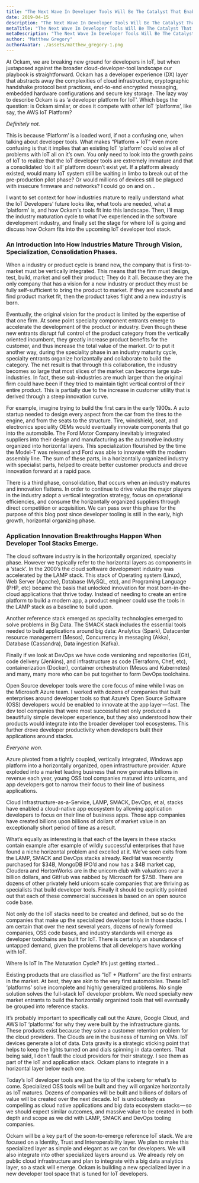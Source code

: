 ```yaml
---
title: "The Next Wave In Developer Tools Will Be The Catalyst That Enables The Internet Of Things."
date: 2019-04-15
description: "The Next Wave In Developer Tools Will Be The Catalyst That Enables The Internet Of Things."
metaTitle: "The Next Wave In Developer Tools Will Be The Catalyst That Enables The Internet Of Things."
metaDescription: "The Next Wave In Developer Tools Will Be The Catalyst That Enables The Internet Of Things."
author: "Matthew Gregory"
authorAvatar: ./assets/matthew_gregory-1.png
---
```

At Ockam, we are breaking new ground for developers in IoT, but when juxtaposed against the broader cloud-developer-tool landscape our playbook is straightforward. Ockam has a developer experience (DX) layer that abstracts away the complexities of cloud infrastructure, cryptographic handshake protocol best practices, end-to-end encrypted messaging, embedded hardware configurations and secure key storage. The lazy way to describe Ockam is as ‘a developer platform for IoT’. Which begs the question: is Ockam similar, or does it compete with other IoT ‘platforms’, like say, the AWS IoT Platform?

*Definitely not.*

This is because ‘Platform’ is a loaded word, if not a confusing one, when talking about developer tools. What makes “Platform + IoT” even more confusing is that it implies that an existing IoT ‘platform’ could solve all of problems with IoT all on it’s own. You only need to look into the growth pains of IoT to realize that the IoT developer tools are extremely immature and that a consolidated ‘do it all’ platform doesn’t exist yet. If a platform already existed, would many IoT system still be waiting in limbo to break out of the pre-production pilot phase? Or would millions of devices still be plagued with insecure firmware and networks? I could go on and on...

I want to set context for how industries mature to really understand what the IoT Developers’ future looks like, what tools are needed, what a ‘platform’ is, and how Ockam's tools fit into this landscape. Then, I’ll map the industry maturation cycle to what I’ve experienced in the software development industry, and finally set the stage for where IoT is going and discuss how Ockam fits into the upcoming IoT developer tool stack.

### An Introduction Into How Industries Mature Through Vision, Specialization, Consolidation Phases.

When a industry or product cycle is brand new, the company that is first-to-market must be vertically integrated. This means that the firm must design, test, build, market and sell their product; They do it all. Because they are the only company that has a vision for a new industry or product they must be fully self-sufficient to bring the product to market. If they are successful and find product market fit, then the product takes flight and a new industry is born.

Eventually, the original vision for the product is limited by the expertise of that one firm. At some point specialty component entrants emerge to accelerate the development of the product or industry. Even though these new entrants disrupt full control of the product category from the vertically oriented incumbent, they greatly increase product benefits for the customer, and thus increase the total value of the market. Or to put it another way, during the speciality phase in an industry maturity cycle, specialty entrants organize horizontally and collaborate to build the category. The net result is that through this collaboration, the industry becomes so large that most slices of the market can become large sub-industries. In fact, these sub-industries are much larger than the original firm could have been if they tried to maintain tight vertical control of their entire product. This is partially due to the increase in customer utility that is derived through a steep innovation curve.

For example, imagine trying to build the first cars in the early 1900s. A auto startup needed to design every aspect from the car from the tires to the engine, and from the seats to the structure. Tire, windshield, seat, and electronics speciality OEMs would eventually innovate components that go into the automobile. The Ford Motor Company inevitably integrated suppliers into their design and manufacturing as the automotive industry organized into horizontal layers. This specialization flourished by the time the Model-T was released and Ford was able to innovate with the modern assembly line. The sum of these parts, in a horizontally organized industry with specialist parts, helped to create better customer products and drove innovation forward at a rapid pace.

There is a third phase, consolidation, that occurs when an industry matures and innovation flattens. In order to continue to drive value the major players in the industry adopt a vertical integration strategy, focus on operational efficiencies, and consume the horizontally organized suppliers through direct competition or acquisition. We can pass over this phase for the purpose of this blog post since developer tooling is still in the early, high growth, horizontal organizing phase.

### Application Innovation Breakthroughs Happen When Developer Tool Stacks Emerge.

The cloud software industry is in the horizontally organized, specialty phase. However we typically refer to the horizontal layers as components in a ‘stack’. In the 2000’s the cloud software development industry was accelerated by the LAMP stack. This stack of Operating system (Linux), Web Server (Apache), Database (MySQL, etc), and Programing Language (PHP, etc) became the basis that unlocked innovation for most born-in-the-cloud applications that thrive today. Instead of needing to create an entire platform to build a modern app, a product engineer could use the tools in the LAMP stack as a baseline to build upon.

Another reference stack emerged as speciality technologies emerged to solve problems in Big Data. The SMACK stack includes the essential tools needed to build applications around big data: Analytics (Spark), Datacenter resource management (Mesos), Concurrency in messaging (Akka), Database (Cassandra), Data ingestion (Kafka).

Finally if we look at DevOps we have code versioning and repositories (Git), code delivery (Jenkins), and infrastructure as code (Terraform, Chef, etc), containerization (Docker), container orchestration (Mesos and Kubernetes) and many, many more who can be put together to form DevOps toolchains.

Open Source developer tools were the core focus of mine while I was on the Microsoft Azure team. I worked with dozens of companies that built enterprises around developer tools so that Azure’s Open Source Software (OSS) developers would be enabled to innovate at the app layer — fast. The dev tool companies that were most successful not only produced a beautifully simple developer experience, but they also understood how their products would integrate into the broader developer tool ecosystems. This further drove developer productivity when developers built their applications around stacks.

*Everyone won.*

Azure pivoted from a tightly coupled, vertically integrated, Windows app platform into a horizontally organized, open infrastructure provider. Azure exploded into a market leading business that now generates billions in revenue each year, young OSS tool companies matured into unicorns, and app developers got to narrow their focus to their line of business applications.

Cloud Infrastructure-as-a-Service, LAMP, SMACK, DevOps, et al, stacks have enabled a cloud-native app ecosystem by allowing application developers to focus on their line of business apps. Those app companies have created billions upon billions of dollars of market value in an exceptionally short period of time as a result.

What’s equally as interesting is that each of the layers in these stacks contain example after example of wildly successful enterprises that have found a niche horizontal problem and excelled at it. We’ve seen exits from the LAMP, SMACK and DevOps stacks already. RedHat was recently purchased for $34B, MongoDB IPO’d and now has a $4B market cap, Cloudera and HortonWorks are in the unicorn club with valuations over a billion dollars, and GitHub was nabbed by Microsoft for $7.5B. There are dozens of other privately held unicorn scale companies that are thriving as specialists that build developer tools. Finally it should be explicitly pointed out that each of these commercial successes is based on an open source code base.

Not only do the IoT stacks need to be created and defined, but so do the companies that make up the specialized developer tools in those stacks. I am certain that over the next several years, dozens of newly formed companies, OSS code bases, and industry standards will emerge as developer toolchains are built for IoT. There is certainly an abundance of untapped demand, given the problems that all developers have working with IoT.

Where Is IoT In The Maturation Cycle?
It’s just getting started…

Existing products that are classified as “IoT + Platform” are the first entrants in the market. At best, they are akin to the very first automobiles. These IoT ‘platforms’ solve incomplete and highly generalized problems. No single solution solves the full-stack IoT developer problem. We need specialty new market entrants to build the horizontally organized tools that will eventually be grouped into reference stacks.

It’s probably important to specifically call out the Azure, Google Cloud, and AWS IoT ‘platforms’ for why they were built by the infrastructure giants. These products exist because they solve a customer retention problem for the cloud providers. The Clouds are in the business of turning on VMs. IoT devices generate a lot of data. Data gravity is a strategic sticking point that helps to keep the lights turned on and dials spinning in data centers. That being said, I don’t fault the cloud providers for their strategy. I see them as part of the IoT and application stack. Ockam plans to integrate in a horizontal layer below each one.

Today’s IoT developer tools are just the tip of the iceberg for what’s to come. Specialized OSS tools will be built and they will organize horizontally as IoT matures. Dozens of companies will be built and billions of dollars of value will be created over the next decade. IoT is undoubtedly as compelling as cloud native applications and big data ecosystem stacks — so we should expect similar outcomes, and massive value to be created in both depth and scope as we did with LAMP, SMACK and DevOps tooling companies.

Ockam will be a key part of the soon-to-emerge reference IoT stack. We are focused on a Identity, Trust and Interoperability layer. We plan to make this specialized layer as simple and elegant as we can for developers. We will also integrate into other specialized layers around us. We already rely on public cloud infrastructure and plan to integrate with a big data analytics layer, so a stack will emerge. Ockam is building a new specialized layer in a new developer tool space that is tuned for IoT developers.
